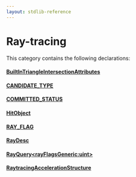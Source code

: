 ```yaml
---
layout: stdlib-reference
---
```

# Ray-tracing

This category contains the following declarations:

#### [BuiltInTriangleIntersectionAttributes](/stdlib-reference/types/builtintriangleintersectionattributes-057fr/index)

#### [CANDIDATE\_TYPE](/stdlib-reference/types/candidate_type-012345678abcd)

#### [COMMITTED\_STATUS](/stdlib-reference/types/committed_status-012345678abcdef)

#### [HitObject](/stdlib-reference/types/hitobject-03/index)

#### [RAY\_FLAG](/stdlib-reference/types/ray_flag-0124567)

#### [RayDesc](/stdlib-reference/types/raydesc-03/index)

#### [RayQuery\<rayFlagsGeneric:uint\>](/stdlib-reference/types/rayquery-03/index)

#### [RaytracingAccelerationStructure](/stdlib-reference/types/raytracingaccelerationstructure-0am/index)

